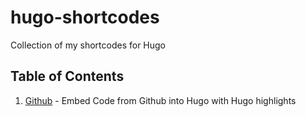 # hugo-shortcodes

Collection of my shortcodes for Hugo

## Table of Contents

1. [Github](/github/) - Embed Code from Github into Hugo with Hugo highlights  
